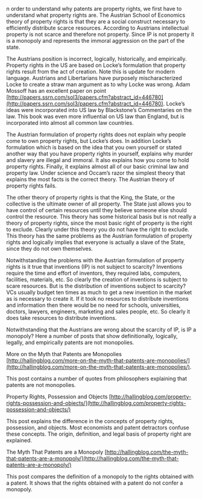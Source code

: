 
n order to understand why patents are property rights, we first have to understand what property rights are. The Austrian School of Economics theory of property rights is that they are a social construct necessary to efficiently distribute scarce resources. According to Austrians intellectual property is not scarce and therefore not property. Since IP is not property it is a monopoly and represents the immoral aggression on the part of the state.

  

The Austrians position is incorrect, logically, historically, and empirically. Property rights in the US are based on Locke’s formulation that property rights result from the act of creation. Note this is update for modern language. Austrians and Libertarians have purposely mischaracterized Locke to create a straw man argument as to why Locke was wrong. Adam Mossoff has an excellent paper on point [http://papers.ssrn.com/sol3/papers.cfm?abstract_id=446780](http://papers.ssrn.com/sol3/papers.cfm?abstract_id=446780). Locke’s ideas were incorporated into US law by Blackstone’s Commentaries on the law. This book was even more influential on US law than England, but is incorporated into almost all common law countries.

  

The Austrian formulation of property rights does not explain why people come to own property rights, but Locke’s does. In addition Locke’s formulation which is based on the idea that you own yourself or stated another way that you have property rights in yourself, explains why murder and slavery are illegal and immoral. It also explains how you come to hold property rights. Finally, it explains almost all of our basic criminal law and property law. Under science and Occam’s razor the simplest theory that explains the most facts is the correct theory. The Austrian theory of property rights fails.

  

The other theory of property rights is that the King, the State, or the collective is the ultimate owner of all property. The State just allows you to have control of certain resources until they believe someone else should control the resource. This theory has some historical basis but is not really a theory of property rights, since the most basic right of property is the right to exclude. Clearly under this theory you do not have the right to exclude. This theory has the same problems as the Austrian formulation of property rights and logically implies that everyone is actually a slave of the State, since they do not own themselves.

  

Notwithstanding the problems with the Austrian formulation of property rights is it true that inventions (IP) is not subject to scarcity? Inventions require the time and effort of inventors, they required labs, computers, facilities, materials, etc. So clearly the creation of inventions is subject to scare resources. But is the distribution of inventions subject to scarcity? VCs usually budget ten times as much to get a new invention in the market as is necessary to create it. If it took no resources to distribute inventions and information then there would be no need for schools, universities, doctors, lawyers, engineers, marketing and sales people, etc. So clearly it does take resources to distribute inventions.

  

Notwithstanding that the Austrians are wrong about the scarcity of IP, is IP a monopoly? Here a number of posts that show definitionally, logically, legally, and empirically patents are not monopolies.

  

  

  

More on the Myth that Patents are Monopolies [http://hallingblog.com/more-on-the-myth-that-patents-are-monopolies/](http://hallingblog.com/more-on-the-myth-that-patents-are-monopolies/).

This post contains a number of quotes from philosophers explaining that patents are not monopolies.

  

Property Rights, Possession and Objects [http://hallingblog.com/property-rights-possession-and-objects/](http://hallingblog.com/property-rights-possession-and-objects/)

This post explains the difference in the concepts of property rights, possession, and objects. Most economists and patent detractors confuse these concepts. The origin, definition, and legal basis of property right are explained.

  

The Myth That Patents are a Monopoly [http://hallingblog.com/the-myth-that-patents-are-a-monopoly/](http://hallingblog.com/the-myth-that-patents-are-a-monopoly/)

This post compares the definition of a monopoly to the rights obtained with a patent. It shows that the rights obtained with a patent do not confer a monopoly.